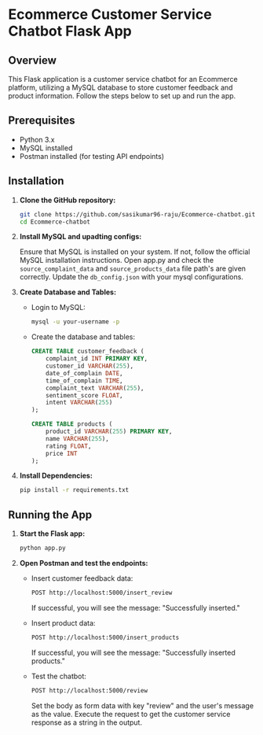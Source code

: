 # Ecommerce Customer Service Chatbot Flask App

## Overview

This Flask application is a customer service chatbot for an Ecommerce platform, utilizing a MySQL database to store customer feedback and product information. Follow the steps below to set up and run the app.

## Prerequisites

- Python 3.x
- MySQL installed
- Postman installed (for testing API endpoints)

## Installation

1. **Clone the GitHub repository:**

    ```bash
    git clone https://github.com/sasikumar96-raju/Ecommerce-chatbot.git
    cd Ecommerce-chatbot
    ```

2. **Install MySQL and upadting configs:**

    Ensure that MySQL is installed on your system. If not, follow the official MySQL installation instructions.
    Open app.py and check the `source_complaint_data` and `source_products_data` file path's are given correctly.
    Update the `db_config.json` with your mysql configurations.

4. **Create Database and Tables:**

    - Login to MySQL:

        ```bash
        mysql -u your-username -p
        ```

    - Create the database and tables:

        ```sql
        CREATE TABLE customer_feedback (
            complaint_id INT PRIMARY KEY,
            customer_id VARCHAR(255),
            date_of_complain DATE,
            time_of_complain TIME,
            complaint_text VARCHAR(255),
            sentiment_score FLOAT,
            intent VARCHAR(255)
        );

        CREATE TABLE products (
            product_id VARCHAR(255) PRIMARY KEY,
            name VARCHAR(255),
            rating FLOAT,
            price INT
        );
        ```

5. **Install Dependencies:**

    ```bash
    pip install -r requirements.txt
    ```

## Running the App

1. **Start the Flask app:**

    ```bash
    python app.py
    ```

2. **Open Postman and test the endpoints:**

    - Insert customer feedback data:

        ```bash
        POST http://localhost:5000/insert_review
        ```

        If successful, you will see the message: "Successfully inserted."

    - Insert product data:

        ```bash
        POST http://localhost:5000/insert_products
        ```

        If successful, you will see the message: "Successfully inserted products."

    - Test the chatbot:

        ```bash
        POST http://localhost:5000/review
        ```

        Set the body as form data with key "review" and the user's message as the value. Execute the request to get the customer service response as a string in the output.